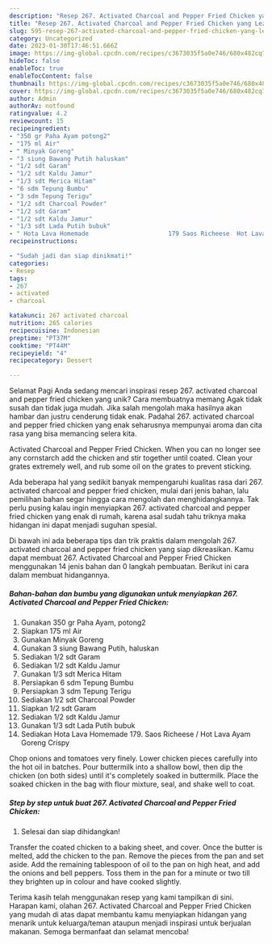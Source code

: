 ```yaml
---
description: "Resep 267. Activated Charcoal and Pepper Fried Chicken yang Lezat"
title: "Resep 267. Activated Charcoal and Pepper Fried Chicken yang Lezat"
slug: 595-resep-267-activated-charcoal-and-pepper-fried-chicken-yang-lezat
category: Uncategorized
date: 2023-01-30T17:46:51.666Z
image: https://img-global.cpcdn.com/recipes/c3673035f5a0e746/680x482cq70/267-activated-charcoal-and-pepper-fried-chicken-foto-resep-utama.jpg
hideToc: false
enableToc: true
enableTocContent: false
thumbnail: https://img-global.cpcdn.com/recipes/c3673035f5a0e746/680x482cq70/267-activated-charcoal-and-pepper-fried-chicken-foto-resep-utama.jpg
cover: https://img-global.cpcdn.com/recipes/c3673035f5a0e746/680x482cq70/267-activated-charcoal-and-pepper-fried-chicken-foto-resep-utama.jpg
author: Admin
authorAv: notfound
ratingvalue: 4.2
reviewcount: 15
recipeingredient:
- "350 gr Paha Ayam potong2"
- "175 ml Air"
- " Minyak Goreng"
- "3 siung Bawang Putih haluskan"
- "1/2 sdt Garam"
- "1/2 sdt Kaldu Jamur"
- "1/3 sdt Merica Hitam"
- "6 sdm Tepung Bumbu"
- "3 sdm Tepung Terigu"
- "1/2 sdt Charcoal Powder"
- "1/2 sdt Garam"
- "1/2 sdt Kaldu Jamur"
- "1/3 sdt Lada Putih bubuk"
- " Hota Lava Homemade                      179 Saos Richeese  Hot Lava Ayam Goreng Crispy"
recipeinstructions:

- "Sudah jadi dan siap dinikmati!"
categories:
- Resep
tags:
- 267
- activated
- charcoal

katakunci: 267 activated charcoal 
nutrition: 265 calories
recipecuisine: Indonesian
preptime: "PT37M"
cooktime: "PT44M"
recipeyield: "4"
recipecategory: Dessert

---
```



Selamat Pagi Anda sedang mencari inspirasi resep 267. activated charcoal and pepper fried chicken yang unik? Cara membuatnya memang Agak tidak susah dan tidak juga mudah. Jika salah mengolah maka hasilnya akan hambar dan justru cenderung tidak enak. Padahal 267. activated charcoal and pepper fried chicken yang enak seharusnya mempunyai aroma dan cita rasa yang bisa memancing selera kita.


Activated Charcoal and Pepper Fried Chicken. When you can no longer see any cornstarch add the chicken and stir together until coated. Clean your grates extremely well, and rub some oil on the grates to prevent sticking.

Ada beberapa hal yang sedikit banyak mempengaruhi kualitas rasa dari 267. activated charcoal and pepper fried chicken, mulai dari jenis bahan, lalu pemilihan bahan segar hingga cara mengolah dan menghidangkannya. Tak perlu pusing kalau ingin menyiapkan 267. activated charcoal and pepper fried chicken yang enak di rumah, karena asal sudah tahu triknya maka hidangan ini dapat menjadi suguhan spesial.


Di bawah ini ada beberapa tips dan trik praktis dalam mengolah 267. activated charcoal and pepper fried chicken yang siap dikreasikan. Kamu dapat membuat 267. Activated Charcoal and Pepper Fried Chicken menggunakan 14 jenis bahan dan 0 langkah pembuatan. Berikut ini cara dalam membuat hidangannya.

<!--inarticleads1-->

##### Bahan-bahan dan bumbu yang digunakan untuk menyiapkan 267. Activated Charcoal and Pepper Fried Chicken:

1. Gunakan 350 gr Paha Ayam, potong2
1. Siapkan 175 ml Air
1. Gunakan  Minyak Goreng
1. Gunakan 3 siung Bawang Putih, haluskan
1. Sediakan 1/2 sdt Garam
1. Sediakan 1/2 sdt Kaldu Jamur
1. Gunakan 1/3 sdt Merica Hitam
1. Persiapkan 6 sdm Tepung Bumbu
1. Persiapkan 3 sdm Tepung Terigu
1. Sediakan 1/2 sdt Charcoal Powder
1. Siapkan 1/2 sdt Garam
1. Sediakan 1/2 sdt Kaldu Jamur
1. Gunakan 1/3 sdt Lada Putih bubuk
1. Sediakan  Hota Lava Homemade                      179. Saos Richeese / Hot Lava Ayam Goreng Crispy


Chop onions and tomatoes very finely. Lower chicken pieces carefully into the hot oil in batches. Pour buttermilk into a shallow bowl, then dip the chicken (on both sides) until it&#39;s completely soaked in buttermilk. Place the soaked chicken in the bag with flour mixture, seal, and shake well to coat. 

<!--inarticleads2-->

##### Step by step untuk buat 267. Activated Charcoal and Pepper Fried Chicken:


1. Selesai dan siap dihidangkan!

Transfer the coated chicken to a baking sheet, and cover. Once the butter is melted, add the chicken to the pan. Remove the pieces from the pan and set aside. Add the remaining tablespoon of oil to the pan on high heat, and add the onions and bell peppers. Toss them in the pan for a minute or two till they brighten up in colour and have cooked slightly. 

Terima kasih telah menggunakan resep yang kami tampilkan di sini. Harapan kami, olahan 267. Activated Charcoal and Pepper Fried Chicken yang mudah di atas dapat membantu kamu menyiapkan hidangan yang menarik untuk keluarga/teman ataupun menjadi inspirasi untuk berjualan makanan. Semoga bermanfaat dan selamat mencoba!
